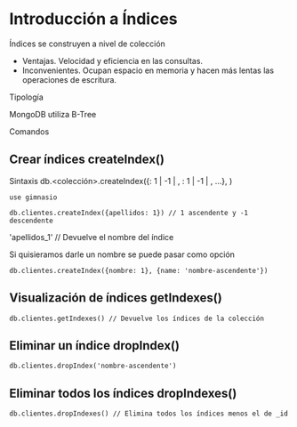 # Introducción a Índices

Índices se construyen a nivel de colección

- Ventajas. Velocidad y eficiencia en las consultas.
- Inconvenientes. Ocupan espacio en memoria y hacen más lentas las operaciones de escritura.

Tipología 

MongoDB utiliza B-Tree

Comandos 

## Crear índices createIndex()

Sintaxis
db.<colección>.createIndex({<campo>: 1 | -1 | <valor>, <campo>: 1 | -1 | <valor>, ...}, <opciones>)

```
use gimnasio

db.clientes.createIndex({apellidos: 1}) // 1 ascendente y -1 descendente

```

'apellidos_1'  // Devuelve el nombre del índice

Si quisieramos darle un nombre se puede pasar como opción

```
db.clientes.createIndex({nombre: 1}, {name: 'nombre-ascendente'})

```

## Visualización de índices getIndexes()

```
db.clientes.getIndexes() // Devuelve los índices de la colección

```

## Eliminar un índice dropIndex()

```
db.clientes.dropIndex('nombre-ascendente') 
```

## Eliminar todos los índices dropIndexes()

```
db.clientes.dropIndexes() // Elimina todos los índices menos el de _id 
```

